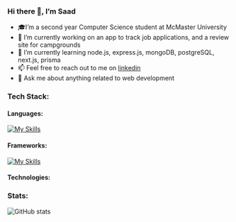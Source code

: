 ### Hi there 👋, I’m Saad
- 🎓I’m a second year Computer Science student at McMaster University
- 🔭 I’m currently working on an app to track job applications, and a review site for campgrounds
- 🌱 I’m currently learning node.js, express.js, mongoDB, postgreSQL, next.js, prisma
- 📫 Feel free to reach out to me on [linkedin](https://www.linkedin.com/in/saad-tariq-cs/)
- 💬 Ask me about anything related to web development

### Tech Stack:

#### Languages:
[![My Skills](https://skillicons.dev/icons?i=js,ts,python,java,c,bash)](https://skillicons.dev)
#### Frameworks:
[![My Skills](https://skillicons.dev/icons?i=react,next,redux)](https://skillicons.dev)

#### Technologies:

### Stats:
![GitHub stats](https://github-readme-stats.vercel.app/api?username=tariqs26&show_icons=true&theme=tokyonight)
<!--
- 👯 I’m looking to collaborate on ...
- ⚡ Fun fact: ...
-->
